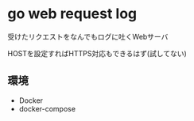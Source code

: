 # go web request log

受けたリクエストをなんでもログに吐くWebサーバ

HOSTを設定すればHTTPS対応もできるはず(試してない)

## 環境
* Docker
* docker-compose
